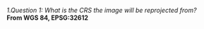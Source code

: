 *1.Question 1: What is the CRS the image will be reprojected from?*  
   __From WGS 84, EPSG:32612__
